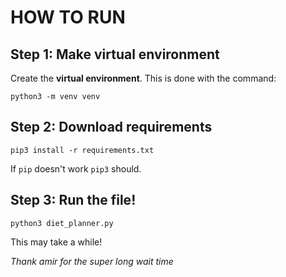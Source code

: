 # HOW TO RUN

## Step 1: Make virtual environment
Create the **virtual environment**. This is done with the command:
```python3
python3 -m venv venv
```

## Step 2: Download requirements
```python3
pip3 install -r requirements.txt
```
If ```pip``` doesn't work ```pip3``` should.

## Step 3: Run the file!
```python3
python3 diet_planner.py
```
This may take a while!

*Thank amir for the super long wait time*
